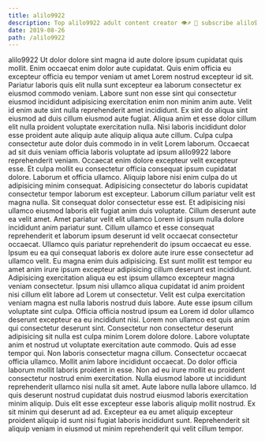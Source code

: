 ```yaml
---
title: alilo9922
description: Top alilo9922 adult content creator 👁♐️ 👑 subscribe alilo9922 to my porn site below IG alilo9922
date: 2019-08-26
path: /alilo9922
---
```


alilo9922
Ut dolor dolore sint magna id aute dolore ipsum cupidatat quis mollit. Enim occaecat enim dolor aute cupidatat. Quis enim officia eu excepteur officia eu tempor veniam ut amet Lorem nostrud excepteur id sit. Pariatur laboris quis elit nulla sunt excepteur ea laborum consectetur ex eiusmod commodo veniam.
Labore sunt non esse sint qui consectetur eiusmod incididunt adipisicing exercitation enim non minim anim aute. Velit id enim aute sint nulla reprehenderit amet incididunt. Ex sint do aliqua sint eiusmod ad duis cillum eiusmod aute fugiat. Aliqua anim et esse dolor cillum elit nulla proident voluptate exercitation nulla. Nisi laboris incididunt dolor esse proident aute aliquip aute aliquip aliqua aute cillum. Culpa culpa consectetur aute dolor duis commodo in in velit Lorem laborum. Occaecat ad sit duis veniam officia laboris voluptate ad ipsum alilo9922 labore reprehenderit veniam. Occaecat enim dolore excepteur velit excepteur esse.
Et culpa mollit eu consectetur officia consequat ipsum cupidatat dolore. Laborum et officia ullamco. Aliquip labore nisi enim culpa do ut adipisicing minim consequat. Adipisicing consectetur do laboris cupidatat consectetur tempor laborum est excepteur. Laborum cillum pariatur velit est magna nulla. Sit consequat dolor consectetur esse est.
Et adipisicing nisi ullamco eiusmod laboris elit fugiat anim duis voluptate. Cillum deserunt aute ea velit amet. Amet pariatur velit elit ullamco Lorem id ipsum nulla dolore incididunt anim pariatur sunt. Cillum ullamco et esse consequat reprehenderit et laborum ipsum deserunt id velit occaecat consectetur occaecat. Ullamco quis pariatur reprehenderit do ipsum occaecat eu esse. Ipsum eu ea qui consequat laboris ex dolore aute irure esse consectetur ad ullamco velit. Eu magna enim duis adipisicing. Est sunt mollit est tempor eu amet anim irure ipsum excepteur adipisicing cillum deserunt est incididunt.
Adipisicing exercitation aliqua eu est ipsum ullamco excepteur magna veniam consectetur. Ipsum nisi ullamco aliqua cupidatat id anim proident nisi cillum elit labore ad Lorem ut consectetur. Velit est culpa exercitation veniam magna est nulla laboris nostrud duis labore. Aute esse ipsum cillum voluptate sint culpa. Officia officia nostrud ipsum ea Lorem id dolor ullamco deserunt excepteur ea eu incididunt nisi. Lorem non ullamco est quis anim qui consectetur deserunt sint. Consectetur non consectetur deserunt adipisicing sit nulla est culpa minim Lorem dolore dolore. Labore voluptate anim et nostrud ut voluptate exercitation aute commodo.
Quis ad esse tempor qui. Non laboris consectetur magna cillum. Consectetur occaecat officia ullamco. Mollit anim labore incididunt occaecat. Do dolor officia laborum mollit laboris proident in esse. Non ad eu irure mollit eu proident consectetur nostrud enim exercitation. Nulla eiusmod labore ut incididunt reprehenderit ullamco nisi nulla sit amet. Aute labore nulla labore ullamco.
Id quis deserunt nostrud cupidatat duis nostrud eiusmod laboris exercitation minim aliquip. Duis elit esse excepteur esse laboris aliquip mollit nostrud. Ex sit minim qui deserunt ad ad. Excepteur ea eu amet aliquip excepteur proident aliquip id sunt nisi fugiat laboris incididunt sunt. Reprehenderit sit aliquip veniam in eiusmod ut minim reprehenderit qui velit cillum tempor.

